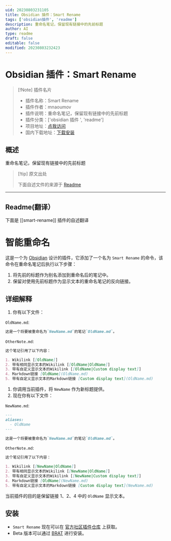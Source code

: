 ```yaml
---
uid: 20230803231105
title: Obsidian 插件：Smart Rename
tags: ['obsidian插件', 'readme']
description: 重命名笔记，保留现有链接中的先前标题
author: AI
type: readme
draft: false
editable: false
modified: 20230803232423
---
```


# Obsidian 插件：Smart Rename

> [!Note] 插件名片
> - 插件名称：Smart Rename
> - 插件作者：mnaoumov
> - 插件说明：重命名笔记，保留现有链接中的先前标题
> - 插件分类：['obsidian 插件 ', 'readme']
> - 项目地址：[点我访问](https://github.com/mnaoumov/obsidian-smart-rename)
> - 国内下载地址：[下载安装](https://pkmer.cn/products/plugin/pluginMarket/?smart-rename)

## 概述

重命名笔记，保留现有链接中的先前标题

> [!tip] 原文出处
>
>下面自述文件的来源于 [Readme](https://ghproxy.net/https://raw.githubusercontent.com/mnaoumov/obsidian-smart-rename/master/README.md)
>

---

## Readme(翻译）

下面是 [[smart-rename]] 插件的自述翻译

# 智能重命名

这是一个为 [Obsidian](https://obsidian.md/) 设计的插件，它添加了一个名为 `Smart Rename` 的命令，该命令在重命名笔记后执行以下步骤：

1. 将先前的标题作为别名添加到重命名后的笔记中。
2. 保留对使用先前标题作为显示文本的重命名笔记的反向链接。

## 详细解释

1. 你有以下文件：

`OldName.md`:

```markdown
这是一个将要被重命名为`NewName.md`的笔记`OldName.md`。
```

`OtherNote.md`:

```markdown
这个笔记引用了以下内容：

1. Wikilink [[OldName]]
2. 带有相同显示文本的Wikilink [[OldName|OldName]]
3. 带有自定义显示文本的Wikilink [[OldName|Custom display text]]
4. Markdown链接 [OldName](OldName.md)
5. 带有自定义显示文本的Markdown链接 [Custom display text](OldName.md)
```

1. 你调用当前插件，将 `NewName` 作为新标题提供。
2. 现在你有以下文件：

`NewName.md`:

```markdown
---
aliases:
  - OldName
---

这是一个将要被重命名为`NewName.md`的笔记`OldName.md`。
```

`OtherNote.md`:

```markdown
这个笔记引用了以下内容：

1. Wikilink [[NewName|OldName]]
2. 带有相同显示文本的Wikilink [[NewName|OldName]]
3. 带有自定义显示文本的Wikilink [[NewName|Custom display text]]
4. Markdown链接 [OldName](NewName.md)
5. 带有自定义显示文本的Markdown链接 [Custom display text](NewName.md)
```

当前插件的目的是保留链接 1、2、4 中的 `OldName` 显示文本。

## 安装

- `Smart Rename` 现在可以在 [官方社区插件仓库](https://obsidian.md/plugins) 上获取。
- Beta 版本可以通过 [BRAT](https://github.com/TfTHacker/obsidian42-brat) 进行安装。



